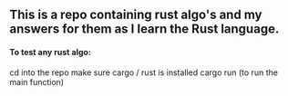 ## This is a repo containing rust algo's and my answers for them as I learn the Rust language.

#### To test any rust algo:

cd into the repo
make sure cargo / rust is installed
cargo run (to run the main function)
